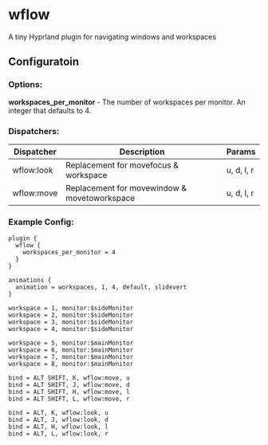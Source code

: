 # wflow
A tiny Hyprland plugin for navigating windows and workspaces

## Configuratoin

### Options:
**workspaces_per_monitor**  -  The number of workspaces per monitor. An integer that defaults to 4.

### Dispatchers:
| Dispatcher | Description | Params |
| -          | -           | -      |
| wflow:look  | Replacement for movefocus & workspace | u, d, l, r|
| wflow:move  | Replacement for movewindow & movetoworkspace | u, d, l, r |

### Example Config:
```
plugin {
  wflow {
    workspaces_per_monitor = 4
  }
}

animations {
  animation = workspaces, 1, 4, default, slidevert
}

workspace = 1, monitor:$sideMonitor
workspace = 2, monitor:$sideMonitor
workspace = 3, monitor:$sideMonitor
workspace = 4, monitor:$sideMonitor

workspace = 5, monitor:$mainMonitor
workspace = 6, monitor:$mainMonitor
workspace = 7, monitor:$mainMonitor
workspace = 8, monitor:$mainMonitor

bind = ALT SHIFT, K, wflow:move, u
bind = ALT SHIFT, J, wflow:move, d
bind = ALT SHIFT, H, wflow:move, l
bind = ALT SHIFT, L, wflow:move, r

bind = ALT, K, wflow:look, u
bind = ALT, J, wflow:look, d
bind = ALT, H, wflow:look, l
bind = ALT, L, wflow:look, r
```
